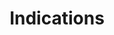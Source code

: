 ---
layout: page
title: Indications
permalink: /en/indications/
redirect_to: https://www.notion.so/Indica-es-0621bb2470144140aaba15ba79c688f9
---